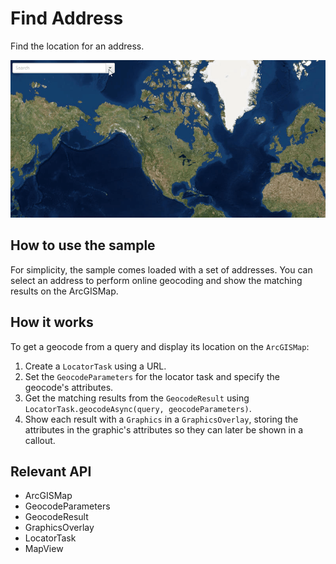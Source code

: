 # Find Address

Find the location for an address.

<img src="FindAddress.gif"/>

## How to use the sample

For simplicity, the sample comes loaded with a set of addresses. You can select an address to perform online geocoding and show the matching results on the ArcGISMap.

## How it works

To get a geocode from a query and display its location on the `ArcGISMap`:


  1. Create a `LocatorTask` using a URL.
  2. Set the `GeocodeParameters` for the locator task and specify the geocode's attributes.
  3. Get the matching results from the `GeocodeResult` using `LocatorTask.geocodeAsync(query, geocodeParameters)`.
  4. Show each result with a `Graphics` in a `GraphicsOverlay`, storing the attributes in 
  the graphic's attributes so they can later be shown in a callout.


## Relevant API


  * ArcGISMap
  * GeocodeParameters
  * GeocodeResult
  * GraphicsOverlay
  * LocatorTask
  * MapView

